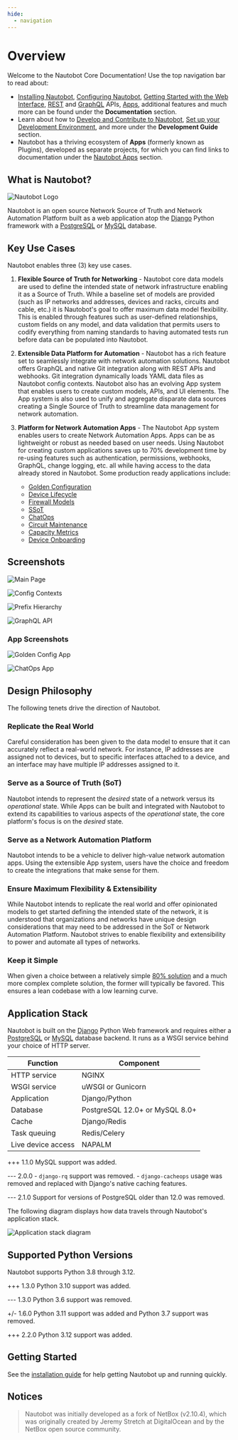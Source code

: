 ```yaml
---
hide:
  - navigation
---
```


# Overview

Welcome to the Nautobot Core Documentation! Use the top navigation bar to read about:

- [Installing Nautobot](user-guide/administration/installation/index.md), [Configuring Nautobot](user-guide/administration/configuration/index.md), [Getting Started with the Web Interface](user-guide/feature-guides/getting-started/index.md), [REST](user-guide/platform-functionality/rest-api/overview.md) and [GraphQL](user-guide/platform-functionality/graphql.md) APIs, [Apps](apps/index.md), additional features and much more can be found under the **Documentation** section.
- Learn about how to [Develop and Contribute to Nautobot](development/index.md), [Set up your Development Environment](development/core/getting-started.md), and more under the **Development Guide** section.
- Nautobot has a thriving ecosystem of **Apps** (formerly known as Plugins), developed as separate projects, for which you can find links to documentation under the [Nautobot Apps](apps/index.md) section.

## What is Nautobot?

![Nautobot Logo](assets/nautobot_logo.svg)

Nautobot is an open source Network Source of Truth and Network Automation Platform built as a web application atop the [Django](https://www.djangoproject.com/) Python framework with a [PostgreSQL](https://www.postgresql.org/) or [MySQL](https://www.mysql.com) database.

## Key Use Cases

Nautobot enables three (3) key use cases.

1. **Flexible Source of Truth for Networking** - Nautobot core data models are used to define the intended state of network infrastructure enabling it as a Source of Truth. While a baseline set of models are provided (such as IP networks and addresses, devices and racks, circuits and cable, etc.) it is Nautobot's goal to offer maximum data model flexibility. This is enabled through features such as user-defined relationships, custom fields on any model, and data validation that permits users to codify everything from naming standards to having automated tests run before data can be populated into Nautobot.

2. **Extensible Data Platform for Automation** - Nautobot has a rich feature set to seamlessly integrate with network automation solutions.  Nautobot offers GraphQL and native Git integration along with REST APIs and webhooks.  Git integration dynamically loads YAML data files as Nautobot config contexts.  Nautobot also has an evolving App system that enables users to create custom models, APIs, and UI elements.  The App system is also used to unify and aggregate disparate data sources creating a Single Source of Truth to streamline data management for network automation.

3. **Platform for Network Automation Apps** - The Nautobot App system enables users to create Network Automation Apps.  Apps can be as lightweight or robust as needed based on user needs.  Using Nautobot for creating custom applications saves up to 70% development time by re-using features such as authentication, permissions, webhooks, GraphQL, change logging, etc. all while having access to the data already stored in Nautobot. Some production ready applications include:

    - [Golden Configuration](https://github.com/nautobot/nautobot-app-golden-config)
    - [Device Lifecycle](https://github.com/nautobot/nautobot-app-device-lifecycle-mgmt)
    - [Firewall Models](https://github.com/nautobot/nautobot-app-firewall-models)
    - [SSoT](https://github.com/nautobot/nautobot-app-ssot)
    - [ChatOps](https://github.com/nautobot/nautobot-app-chatops)
    - [Circuit Maintenance](https://github.com/nautobot/nautobot-app-circuit-maintenance)
    - [Capacity Metrics](https://github.com/nautobot/nautobot-app-capacity-metrics)
    - [Device Onboarding](https://github.com/nautobot/nautobot-app-device-onboarding)

## Screenshots

![Main Page](media/ss_main_page.png)

![Config Contexts](media/ss_config_contexts.png)

![Prefix Hierarchy](media/ss_prefix_hierarchy.png)

![GraphQL API](media/ss_graphiql.png)

### App Screenshots

![Golden Config App](media/ss_app_golden_config.png)

![ChatOps App](media/ss_app_chatops.png)

## Design Philosophy

The following tenets drive the direction of Nautobot.

### Replicate the Real World

Careful consideration has been given to the data model to ensure that it can accurately reflect a real-world network. For instance, IP addresses are assigned not to devices, but to specific interfaces attached to a device, and an interface may have multiple IP addresses assigned to it.

### Serve as a Source of Truth (SoT)

Nautobot intends to represent the _desired_ state of a network versus its _operational_ state. While Apps can be built and integrated with Nautobot to extend its capabilities to various aspects of the _operational_ state, the core platform's focus is on the _desired_ state.

### Serve as a Network Automation Platform

Nautobot intends to be a vehicle to deliver high-value network automation apps.  Using the extensible App system, users have the choice and freedom to create the integrations that make sense for them.

### Ensure Maximum Flexibility & Extensibility

While Nautobot intends to replicate the real world and offer opinionated models to get started defining the intended state of the network, it is understood that organizations and networks have unique design considerations that may need to be addressed in the SoT or Network Automation Platform.  Nautobot strives to enable flexibility and extensibility to power and automate all types of networks.

### Keep it Simple

When given a choice between a relatively simple [80% solution](https://en.wikipedia.org/wiki/Pareto_principle) and a much more complex complete solution, the former will typically be favored. This ensures a lean codebase with a low learning curve.

## Application Stack

Nautobot is built on the [Django](https://djangoproject.com/) Python Web framework and requires either a [PostgreSQL](https://www.postgresql.org/) or [MySQL](https://www.mysql.com) database backend. It runs as a WSGI service behind your choice of HTTP server.

| Function           | Component                       |
|--------------------|---------------------------------|
| HTTP service       | NGINX                           |
| WSGI service       | uWSGI or Gunicorn               |
| Application        | Django/Python                   |
| Database           | PostgreSQL 12.0+ or MySQL 8.0+  |
| Cache              | Django/Redis                    |
| Task queuing       | Redis/Celery                    |
| Live device access | NAPALM                          |

+++ 1.1.0
    MySQL support was added.

--- 2.0.0
    - `django-rq` support was removed.
    - `django-cacheops` usage was removed and replaced with Django's native caching features.

--- 2.1.0
    Support for versions of PostgreSQL older than 12.0 was removed.

The following diagram displays how data travels through Nautobot's application stack.

![Application stack diagram](./media/nautobot_application_stack_low_level.png "Application stack diagram")

## Supported Python Versions

Nautobot supports Python 3.8 through 3.12.

+++ 1.3.0
    Python 3.10 support was added.

--- 1.3.0
    Python 3.6 support was removed.

+/- 1.6.0
    Python 3.11 support was added and Python 3.7 support was removed.

+++ 2.2.0
    Python 3.12 support was added.

## Getting Started

See the [installation guide](user-guide/administration/installation/index.md) for help getting Nautobot up and running quickly.

## Notices

> Nautobot was initially developed as a fork of NetBox (v2.10.4), which was originally created by Jeremy Stretch at DigitalOcean and by the NetBox open source community.
